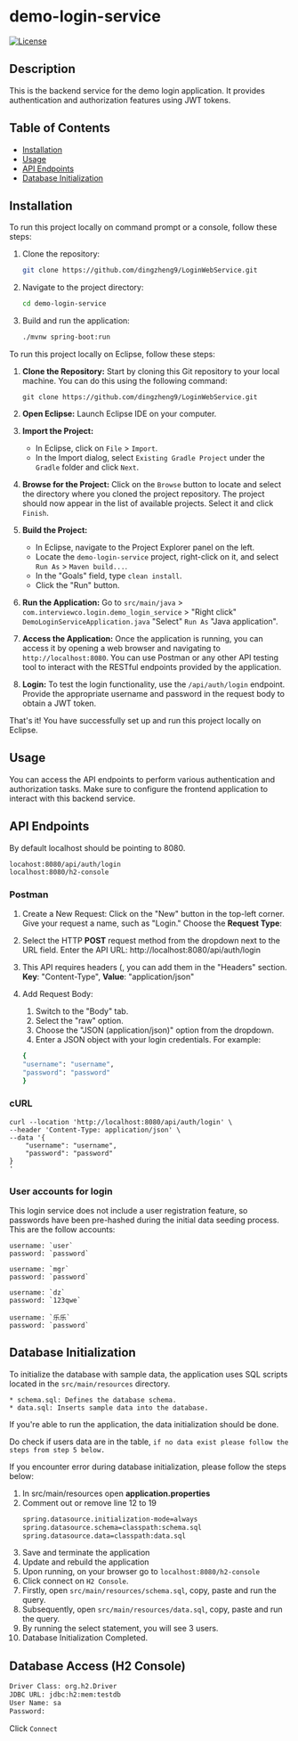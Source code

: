 # demo-login-service

[![License](https://img.shields.io/badge/license-EPL-blue.svg)](LICENSE)

## Description

This is the backend service for the demo login application. It provides authentication and authorization features using JWT tokens.

## Table of Contents

- [Installation](#installation)
- [Usage](#usage)
- [API Endpoints](#api-endpoints)
- [Database Initialization](#database-initialization)

## Installation

To run this project locally on command prompt or a console, follow these steps:

1. Clone the repository:

   ```bash
   git clone https://github.com/dingzheng9/LoginWebService.git

   ```

2. Navigate to the project directory:

   ```bash
   cd demo-login-service

   ```

3. Build and run the application:
   ```bash
   ./mvnw spring-boot:run
   ```

To run this project locally on Eclipse, follow these steps:

1. **Clone the Repository:** Start by cloning this Git repository to your local machine. You can do this using the following command:

   ```
   git clone https://github.com/dingzheng9/LoginWebService.git
   ```

2. **Open Eclipse:** Launch Eclipse IDE on your computer.

3. **Import the Project:**

   - In Eclipse, click on `File` > `Import`.
   - In the Import dialog, select `Existing Gradle Project` under the `Gradle` folder and click `Next`.

4. **Browse for the Project:** Click on the `Browse` button to locate and select the directory where you cloned the project repository. The project should now appear in the list of available projects. Select it and click `Finish`.

5. **Build the Project:**

   - In Eclipse, navigate to the Project Explorer panel on the left.
   - Locate the `demo-login-service` project, right-click on it, and select `Run As` > `Maven build...`.
   - In the "Goals" field, type `clean install`.
   - Click the "Run" button.

6. **Run the Application:** Go to `src/main/java` > `com.interviewco.login.demo_login_service` > "Right click" `DemoLoginServiceApplication.java` "Select" `Run As` "Java application".

7. **Access the Application:** Once the application is running, you can access it by opening a web browser and navigating to `http://localhost:8080`. You can use Postman or any other API testing tool to interact with the RESTful endpoints provided by the application.

8. **Login:** To test the login functionality, use the `/api/auth/login` endpoint. Provide the appropriate username and password in the request body to obtain a JWT token.

That's it! You have successfully set up and run this project locally on Eclipse.

## Usage

You can access the API endpoints to perform various authentication and authorization tasks. Make sure to configure the frontend application to interact with this backend service.

## API Endpoints

By default localhost should be pointing to 8080.

    locahost:8080/api/auth/login
    localhost:8080/h2-console

### Postman

1. Create a New Request:
   Click on the "New" button in the top-left corner.
   Give your request a name, such as "Login."
   Choose the **Request Type**:

2. Select the HTTP **POST** request method from the dropdown next to the URL field. Enter the API URL: http://localhost:8080/api/auth/login

3. This API requires headers (, you can add them in the "Headers" section. **Key**: "Content-Type", **Value**: "application/json"

4. Add Request Body:

   1. Switch to the "Body" tab.
   2. Select the "raw" option.
   3. Choose the "JSON (application/json)" option from the dropdown.
   4. Enter a JSON object with your login credentials. For example:

   ```bash
   {
   "username": "username",
   "password": "password"
   }


   ```

### cURL

    curl --location 'http://localhost:8080/api/auth/login' \
    --header 'Content-Type: application/json' \
    --data '{
        "username": "username",
        "password": "password"
    }
    '

### User accounts for login

This login service does not include a user registration feature, so passwords have been pre-hashed during the initial data seeding process. This are the follow accounts:

    username: `user`
    password: `password`

    username: `mgr`
    password: `password`

    username: `dz`
    password: `123qwe`

    username: `乐乐`
    password: `password`

## Database Initialization

To initialize the database with sample data, the application uses SQL scripts located in the `src/main/resources` directory.

    * schema.sql: Defines the database schema.
    * data.sql: Inserts sample data into the database.

If you're able to run the application, the data initialization should be done.

Do check if users data are in the table,
`if no data exist please follow the steps from step 5 below. `

If you encounter error during database initialization, please follow the steps below:

1. In src/main/resources open **application.properties**
2. Comment out or remove line 12 to 19
   ```bash
   spring.datasource.initialization-mode=always
   spring.datasource.schema=classpath:schema.sql
   spring.datasource.data=classpath:data.sql
   ```
3. Save and terminate the application
4. Update and rebuild the application
5. Upon running, on your browser go to `localhost:8080/h2-console`
6. Click connect on `H2 Console`.
7. Firstly, open `src/main/resources/schema.sql`, copy, paste and run the query.
8. Subsequently, open `src/main/resources/data.sql`, copy, paste and run the query.
9. By running the select statement, you will see 3 users.
10. Database Initialization Completed.

## Database Access (H2 Console)

```bash
Driver Class: org.h2.Driver
JDBC URL: jdbc:h2:mem:testdb
User Name: sa
Password:
```

Click `Connect`
